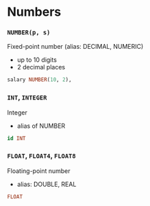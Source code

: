 # Numbers

### `NUMBER(p, s)`

Fixed-point number (alias: DECIMAL, NUMERIC)

- up to 10 digits
- 2 decimal places

```sql
salary NUMBER(10, 2),
```

### `INT`, `INTEGER`

Integer

- alias of NUMBER

```sql
id INT
```

### `FLOAT`, `FLOAT4`, `FLOAT8`

Floating-point number

- alias: DOUBLE, REAL

```sql
FLOAT
```
